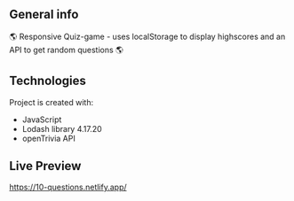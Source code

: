 ## General info

🌎 Responsive Quiz-game - uses localStorage to display highscores and an API to get random questions 🌎

## Technologies

Project is created with:

- JavaScript
- Lodash library 4.17.20
- openTrivia API

## Live Preview

https://10-questions.netlify.app/
